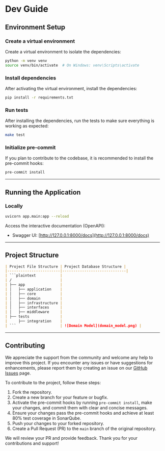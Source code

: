 # Dev Guide

## Environment Setup

### Create a virtual environment

Create a virtual environment to isolate the dependencies:

```bash
python -m venv venv
source venv/bin/activate  # On Windows: venv\Scripts\activate
```

### Install dependencies

After activating the virtual environment, install the dependencies:

```bash
pip install -r requirements.txt
```

### Run tests

After installing the dependencies, run the tests to make sure everything is
working as expected:

```bash
make test
```

### Initialize pre-commit

If you plan to contribute to the codebase, it is recommended to install the
pre-commit hooks:

```bash
pre-commit install
```

---

## Running the Application

### Locally

```bash
uvicorn app.main:app --reload
```

Access the interactive documentation (OpenAPI):

- Swagger UI: [http://127.0.0.1:8000/docs](http://127.0.0.1:8000/docs)

---

## Project Structure


```markdown
| Project File Structure | Project Database Structure |
|------------------------|-----------------------------|
| ```plaintext           |
| /                      |
| ├── app                |
| │   ├── application    |
| │   ├── core           |
| │   ├── domain         |
| │   ├── infrastructure |
| │   ├── interfaces     |
| │   ├── middleware     |
| ├── tests              |
|     ├── integration    |
| ```                    | ![Domain Model](domain_model.png) |
```

---

## Contributing

We appreciate the support from the community and welcome any help to improve
this project. If you encounter any issues or have suggestions for enhancements,
please report them by creating an issue on
our [GitHub Issues](https://github.com/bsantanna/agent-lab/issues) page.

To contribute to the project, follow these steps:

1. Fork the repository.
2. Create a new branch for your feature or bugfix.
3. Activate the pre-commit hooks by running `pre-commit install`, make your
   changes, and commit them with clear and concise messages.
4. Ensure your changes pass the pre-commit hooks and achieve at least 80% test
   coverage in SonarQube.
5. Push your changes to your forked repository.
6. Create a Pull Request (PR) to the `main` branch of the original repository.

We will review your PR and provide feedback. Thank you for your contributions
and support!
